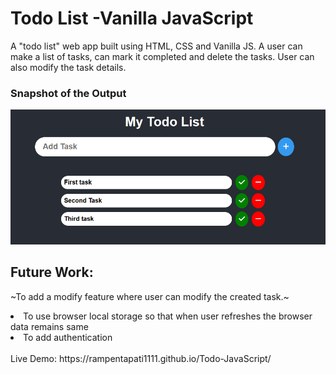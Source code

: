 # Todo List -Vanilla JavaScript
A "todo list" web app built using HTML, CSS and Vanilla JS. A user can make a list of tasks, can mark it completed and delete the tasks. User can also modify the task details.

### Snapshot of the Output
![Snapshot of the Result](/Snapshot.png)

## Future Work:
~To add a modify feature where user can modify the created task.~
<li> To use browser local storage so that when user refreshes the browser data remains same</li>
<li> To add authentication </li>
<br>
Live Demo: https://rampentapati1111.github.io/Todo-JavaScript/

